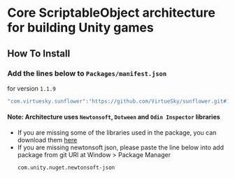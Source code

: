 # Core ScriptableObject architecture for building Unity games

## How To Install

### Add the lines below to `Packages/manifest.json`

for version `1.1.9`
```csharp
"com.virtuesky.sunflower":"https://github.com/VirtueSky/sunflower.git#1.1.9",
```

#### Note: Architecture uses `Newtonsoft`, `Dotween` and `Odin Inspector` libraries
- If you are missing some of the libraries used in the package, you can download them [here](https://drive.google.com/drive/folders/1OdT5EfMDfkQsEleMM6C2-HHav9o0neTS)
- If you are missing newtonsoft json, please paste the line below into add package from git URl at Window > Package Manager
  ```
  com.unity.nuget.newtonsoft-json
  ```
